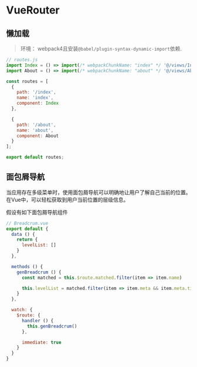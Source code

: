# VueRouter

## 懒加载

> 环境： webpack4且安装`@babel/plugin-syntax-dynamic-import`依赖.

``` js
// routes.js
import Index = () => import(/* webpackChunkName: "index" */ '@/views/Index');
import About = () => import(/* webpackChunkName: "about" */ '@/views/About');

const routes = [
  {
  	path: '/index',
  	name: 'index',
  	component: Index
  },

  {
  	path: '/about',
  	name: 'about',
  	component: About
  }
];

export default routes;
```

## 面包屑导航

当应用存在多级菜单时，使用面包屑导航可以明确地让用户了解自己当前的位置。
在Vue中，可以轻松获取到用户当前位置的层级信息。

假设有如下面包屑导航组件

``` js
// Breadcrum.vue
export default {
  data () {
    return {
      levelList: []
    }
  },

  methods () {
    genBreadcrum () {
      const matched = this.$route.matched.filter(item => item.name)

      this.levelList = matched.filter(item => item.meta && item.meta.title && item.meta.breadcrumb !== false) // routes里配置了meta.breadcrumb: false的路由将不会被渲染到面包屑导航
    }
  },

  watch: {
    $route: {
      handler () {
        this.genBreadcrum()
      },

      immediate: true
    }
  }
}
```
